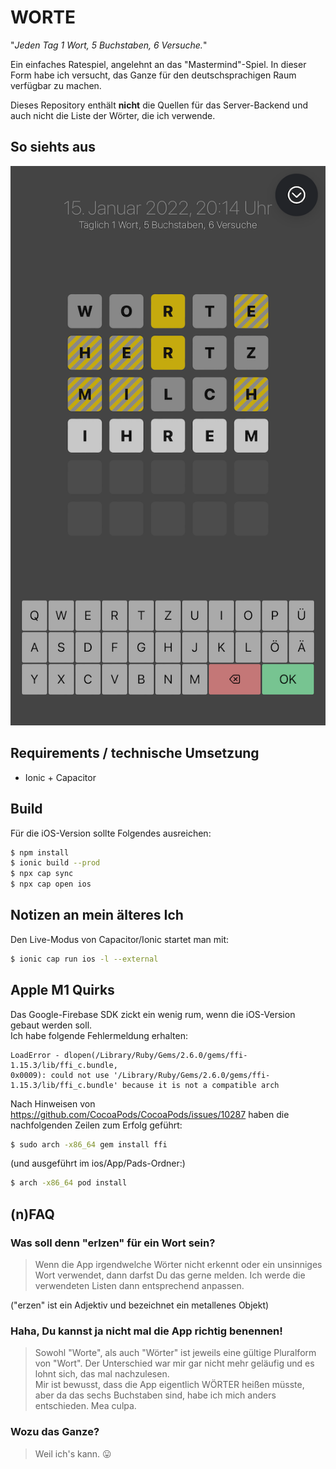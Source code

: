 # WORTE

"_Jeden Tag 1 Wort, 5 Buchstaben, 6 Versuche._"

Ein einfaches Ratespiel, angelehnt an das "Mastermind"-Spiel. In dieser Form habe ich versucht, das Ganze für den deutschsprachigen Raum verfügbar zu machen.

Dieses Repository enthält **nicht** die Quellen für das Server-Backend und auch nicht die Liste der Wörter, die ich verwende.

## So siehts aus

![Screenshot](./doc/img/screenshot_01.png "Screenshot")

## Requirements / technische Umsetzung

- Ionic + Capacitor

## Build

Für die iOS-Version sollte Folgendes ausreichen:

```zsh
$ npm install
$ ionic build --prod
$ npx cap sync 
$ npx cap open ios
```

## Notizen an mein älteres Ich

Den Live-Modus von Capacitor/Ionic startet man mit:

```zsh
$ ionic cap run ios -l --external
```

## Apple M1 Quirks

Das Google-Firebase SDK zickt ein wenig rum, wenn die iOS-Version gebaut werden soll.  
Ich habe folgende Fehlermeldung erhalten:

```
LoadError - dlopen(/Library/Ruby/Gems/2.6.0/gems/ffi-1.15.3/lib/ffi_c.bundle,
0x0009): could not use '/Library/Ruby/Gems/2.6.0/gems/ffi-1.15.3/lib/ffi_c.bundle' because it is not a compatible arch
```

Nach Hinweisen von https://github.com/CocoaPods/CocoaPods/issues/10287 haben die nachfolgenden Zeilen zum Erfolg geführt:

```zsh
$ sudo arch -x86_64 gem install ffi
```

(und ausgeführt im ios/App/Pads-Ordner:)

```zsh
$ arch -x86_64 pod install
```

## (n)FAQ

### Was soll denn "erlzen" für ein Wort sein?

> Wenn die App irgendwelche Wörter nicht erkennt oder ein unsinniges Wort verwendet,  dann darfst Du das gerne melden. Ich werde die verwendeten Listen dann entsprechend anpassen.

("erzen" ist ein Adjektiv und bezeichnet ein metallenes Objekt)

### Haha, Du kannst ja nicht mal die App richtig benennen!

> Sowohl "Worte", als auch "Wörter" ist jeweils eine gültige Pluralform von "Wort". Der Unterschied war mir gar nicht mehr geläufig und es lohnt sich, das mal nachzulesen.  
> Mir ist bewusst, dass die App eigentlich WÖRTER heißen müsste, aber da das sechs Buchstaben sind, habe ich mich anders entschieden. Mea culpa. 

### Wozu das Ganze?

> Weil ich's kann. 😛